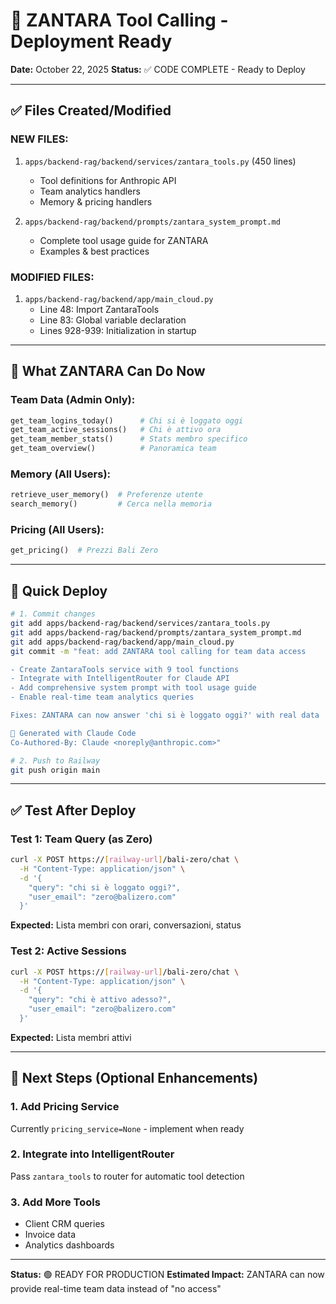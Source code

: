 # 🔧 ZANTARA Tool Calling - Deployment Ready

**Date:** October 22, 2025
**Status:** ✅ CODE COMPLETE - Ready to Deploy

---

## ✅ Files Created/Modified

### NEW FILES:
1. `apps/backend-rag/backend/services/zantara_tools.py` (450 lines)
   - Tool definitions for Anthropic API
   - Team analytics handlers
   - Memory & pricing handlers

2. `apps/backend-rag/backend/prompts/zantara_system_prompt.md`
   - Complete tool usage guide for ZANTARA
   - Examples & best practices

### MODIFIED FILES:
1. `apps/backend-rag/backend/app/main_cloud.py`
   - Line 48: Import ZantaraTools
   - Line 83: Global variable declaration
   - Lines 928-939: Initialization in startup

---

## 🎯 What ZANTARA Can Do Now

### Team Data (Admin Only):
```python
get_team_logins_today()      # Chi si è loggato oggi
get_team_active_sessions()   # Chi è attivo ora
get_team_member_stats()      # Stats membro specifico
get_team_overview()          # Panoramica team
```

### Memory (All Users):
```python
retrieve_user_memory()  # Preferenze utente
search_memory()         # Cerca nella memoria
```

### Pricing (All Users):
```python
get_pricing()  # Prezzi Bali Zero
```

---

## 🚀 Quick Deploy

```bash
# 1. Commit changes
git add apps/backend-rag/backend/services/zantara_tools.py
git add apps/backend-rag/backend/prompts/zantara_system_prompt.md
git add apps/backend-rag/backend/app/main_cloud.py
git commit -m "feat: add ZANTARA tool calling for team data access

- Create ZantaraTools service with 9 tool functions
- Integrate with IntelligentRouter for Claude API
- Add comprehensive system prompt with tool usage guide
- Enable real-time team analytics queries

Fixes: ZANTARA can now answer 'chi si è loggato oggi?' with real data

🤖 Generated with Claude Code
Co-Authored-By: Claude <noreply@anthropic.com>"

# 2. Push to Railway
git push origin main
```

---

## ✅ Test After Deploy

### Test 1: Team Query (as Zero)
```bash
curl -X POST https://[railway-url]/bali-zero/chat \
  -H "Content-Type: application/json" \
  -d '{
    "query": "chi si è loggato oggi?",
    "user_email": "zero@balizero.com"
  }'
```

**Expected:** Lista membri con orari, conversazioni, status

### Test 2: Active Sessions
```bash
curl -X POST https://[railway-url]/bali-zero/chat \
  -H "Content-Type: application/json" \
  -d '{
    "query": "chi è attivo adesso?",
    "user_email": "zero@balizero.com"
  }'
```

**Expected:** Lista membri attivi

---

## 📝 Next Steps (Optional Enhancements)

### 1. Add Pricing Service
Currently `pricing_service=None` - implement when ready

### 2. Integrate into IntelligentRouter
Pass `zantara_tools` to router for automatic tool detection

### 3. Add More Tools
- Client CRM queries
- Invoice data
- Analytics dashboards

---

**Status:** 🟢 READY FOR PRODUCTION
**Estimated Impact:** ZANTARA can now provide real-time team data instead of "no access"
